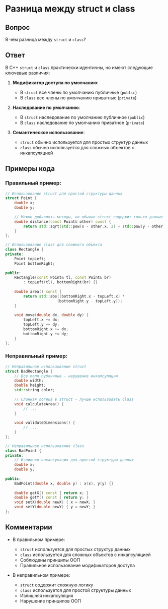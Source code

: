 # Разница между struct и class

## Вопрос
В чем разница между `struct` и `class`?

## Ответ
В C++ `struct` и `class` практически идентичны, но имеют следующие ключевые различия:

1. **Модификатор доступа по умолчанию**:
   - В `struct` все члены по умолчанию публичные (`public`)
   - В `class` все члены по умолчанию приватные (`private`)

2. **Наследование по умолчанию**:
   - В `struct` наследование по умолчанию публичное (`public`)
   - В `class` наследование по умолчанию приватное (`private`)

3. **Семантическое использование**:
   - `struct` обычно используется для простых структур данных
   - `class` обычно используется для сложных объектов с инкапсуляцией

## Примеры кода

### Правильный пример:
```cpp
// Использование struct для простой структуры данных
struct Point {
    double x;
    double y;
    
    // Можно добавлять методы, но обычно struct содержит только данные
    double distance(const Point& other) const {
        return std::sqrt(std::pow(x - other.x, 2) + std::pow(y - other.y, 2));
    }
};

// Использование class для сложного объекта
class Rectangle {
private:
    Point topLeft;
    Point bottomRight;
    
public:
    Rectangle(const Point& tl, const Point& br) 
        : topLeft(tl), bottomRight(br) {}
    
    double area() const {
        return std::abs((bottomRight.x - topLeft.x) * 
                       (bottomRight.y - topLeft.y));
    }
    
    void move(double dx, double dy) {
        topLeft.x += dx;
        topLeft.y += dy;
        bottomRight.x += dx;
        bottomRight.y += dy;
    }
};
```

### Неправильный пример:
```cpp
// Неправильное использование struct
struct BadRectangle {
    // Все поля публичные - нарушение инкапсуляции
    double width;
    double height;
    std::string color;
    
    // Сложная логика в struct - лучше использовать class
    void calculateArea() {
        // ...
    }
    
    void validateDimensions() {
        // ...
    }
};

// Неправильное использование class
class BadPoint {
private:
    // Излишняя инкапсуляция для простой структуры данных
    double x;
    double y;
    
public:
    BadPoint(double x, double y) : x(x), y(y) {}
    
    double getX() const { return x; }
    double getY() const { return y; }
    void setX(double newX) { x = newX; }
    void setY(double newY) { y = newY; }
};
```

## Комментарии
- В правильном примере:
  - `struct` используется для простых структур данных
  - `class` используется для сложных объектов с инкапсуляцией
  - Соблюдены принципы ООП
  - Правильное использование модификаторов доступа

- В неправильном примере:
  - `struct` содержит сложную логику
  - `class` используется для простой структуры данных
  - Излишняя инкапсуляция
  - Нарушение принципов ООП 